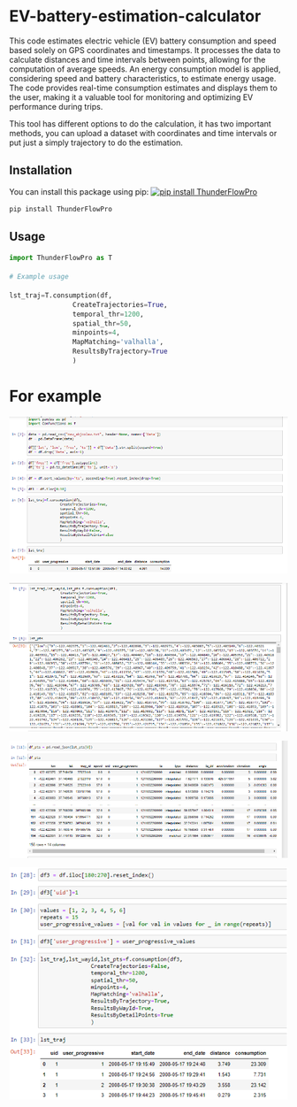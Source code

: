 # EV-battery-estimation-calculator

This code estimates electric vehicle (EV) battery consumption and speed based solely on GPS coordinates and timestamps. It processes the data to calculate distances and time intervals between points, allowing for the computation of average speeds. An energy consumption model is applied, considering speed and battery characteristics, to estimate energy usage. The code provides real-time consumption estimates and displays them to the user, making it a valuable tool for monitoring and optimizing EV performance during trips.

This tool has different options to do the calculation, it has two important methods, you can upload a dataset with coordinates and time intervals or put just a simply trajectory to do the estimation.

## Installation

You can install this package using pip:
[![pip install ThunderFlowPro](https://img.shields.io/badge/pip%20install-ThunderFlowPro-brightgreen)](https://pypi.org/project/ThunderFlowPro/)

```bash
pip install ThunderFlowPro
```

## Usage
```python
import ThunderFlowPro as T

# Example usage

lst_traj=T.consumption(df,
                CreateTrajectories=True,                               
                temporal_thr=1200,
                spatial_thr=50,
                minpoints=4,
                MapMatching='valhalla',
                ResultsByTrajectory=True
                )
```


# For example
![Tutorial](https://github.com/cordeiroandres/EV-battery-calculator/blob/main/Images/Tutorial1.png)

![Tutorial](https://github.com/cordeiroandres/EV-battery-calculator/blob/main/Images/Tutorial2.png)

![Tutorial](https://github.com/cordeiroandres/EV-battery-calculator/blob/main/Images/Tutorial3.png)

![Tutorial](https://github.com/cordeiroandres/EV-battery-calculator/blob/main/Images/Tutorial4.png)
